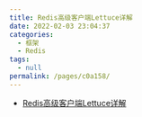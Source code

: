 ```yaml
---
title: Redis高级客户端Lettuce详解
date: 2022-02-03 23:04:37
categories: 
  - 框架
  - Redis
tags: 
  - null
permalink: /pages/c0a158/
---
```

- [Redis高级客户端Lettuce详解](https://www.cnblogs.com/throwable/p/11601538.html)

